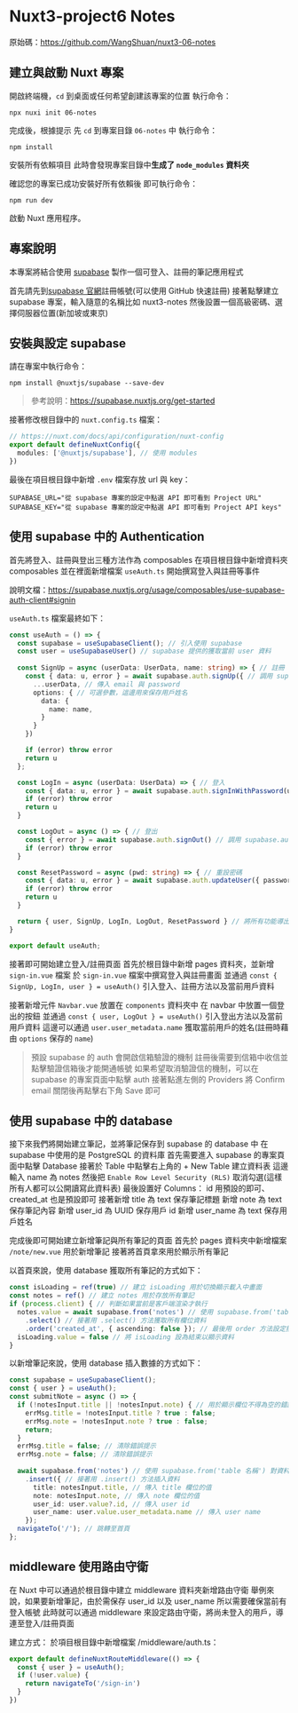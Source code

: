 # Nuxt3-project6 Notes

原始碼：https://github.com/WangShuan/nuxt3-06-notes

## 建立與啟動 Nuxt 專案

開啟終端機，`cd` 到桌面或任何希望創建該專案的位置
執行命令： 
```shell
npx nuxi init 06-notes
```

完成後，根據提示
先 `cd` 到專案目錄 `06-notes` 中
執行命令：
```shell
npm install
```
安裝所有依賴項目
此時會發現專案目錄中**生成了 `node_modules` 資料夾**

確認您的專案已成功安裝好所有依賴後
即可執行命令：
```shell
npm run dev
```
啟動 Nuxt 應用程序。

## 專案說明

本專案將結合使用 [supabase](https://supabase.com/) 製作一個可登入、註冊的筆記應用程式

首先請先到[supabase 官網](https://supabase.com/)註冊帳號(可以使用 GitHub 快速註冊)
接著點擊建立 supabase 專案，輸入隨意的名稱比如 nuxt3-notes 然後設置一個高級密碼、選擇伺服器位置(新加坡或東京)

## 安裝與設定 supabase

請在專案中執行命令：
```shell
npm install @nuxtjs/supabase --save-dev
```
> 參考說明：https://supabase.nuxtjs.org/get-started

接著修改根目錄中的 `nuxt.config.ts` 檔案：
```typescript
// https://nuxt.com/docs/api/configuration/nuxt-config
export default defineNuxtConfig({
  modules: ['@nuxtjs/supabase'], // 使用 modules
})
```

最後在項目根目錄中新增 `.env` 檔案存放 url 與 key：
```
SUPABASE_URL="從 supabase 專案的設定中點選 API 即可看到 Project URL"
SUPABASE_KEY="從 supabase 專案的設定中點選 API 即可看到 Project API keys"
```
## 使用 supabase 中的 Authentication

首先將登入、註冊與登出三種方法作為 composables
在項目根目錄中新增資料夾 composables
並在裡面新增檔案 `useAuth.ts` 開始撰寫登入與註冊等事件

說明文檔：https://supabase.nuxtjs.org/usage/composables/use-supabase-auth-client#signin

`useAuth.ts` 檔案最終如下：
```typescript
const useAuth = () => {
  const supabase = useSupabaseClient(); // 引入使用 supabase
  const user = useSupabaseUser() // supabase 提供的獲取當前 user 資料
  
  const SignUp = async (userData: UserData, name: string) => { // 註冊
    const { data: u, error } = await supabase.auth.signUp({ // 調用 supabase.auth.signUp 方法
      ...userData, // 傳入 email 與 password
      options: { // 可選參數，這邊用來保存用戶姓名
        data: {
          name: name,
        }
      }
    })

    if (error) throw error
    return u
  };

  const LogIn = async (userData: UserData) => { // 登入
    const { data: u, error } = await supabase.auth.signInWithPassword(userData) // 調用 supabase.auth.signInWithPassword 方法，傳入 email 與 password
    if (error) throw error
    return u
  }

  const LogOut = async () => { // 登出
    const { error } = await supabase.auth.signOut() // 調用 supabase.auth.signOut 方法
    if (error) throw error
  }

  const ResetPassword = async (pwd: string) => { // 重設密碼
    const { data: u, error } = await supabase.auth.updateUser({ password: pwd }) // 調用 supabase.auth.updateUser 方法，傳入 password
    if (error) throw error
    return u
  }

  return { user, SignUp, LogIn, LogOut, ResetPassword } // 將所有功能導出
}

export default useAuth;
```

接著即可開始建立登入/註冊頁面
首先於根目錄中新增 pages 資料夾，並新增 `sign-in.vue` 檔案
於 `sign-in.vue` 檔案中撰寫登入與註冊畫面
並通過 `const { SignUp, LogIn, user } = useAuth()` 引入登入、註冊方法以及當前用戶資料

接著新增元件 `Navbar.vue` 放置在 `components` 資料夾中
在 navbar 中放置一個登出的按鈕 並通過 `const { user, LogOut } = useAuth()` 引入登出方法以及當前用戶資料
這邊可以通過 `user.user_metadata.name` 獲取當前用戶的姓名(註冊時藉由 `options` 保存的 `name`)

>預設 supabase 的 auth 會開啟信箱驗證的機制
>註冊後需要到信箱中收信並點擊驗證信箱後才能開通帳號
>如果希望取消驗證信的機制，可以在 supabase 的專案頁面中點擊 auth 
>接著點進左側的 Providers 將 Confirm email 關閉後再點擊右下角 Save 即可

## 使用 supabase 中的 database

接下來我們將開始建立筆記，並將筆記保存到 supabase 的 database 中
在 supabase 中使用的是 PostgreSQL 的資料庫
首先需要進入 supabase 的專案頁面中點擊 Database
接著於 Table 中點擊右上角的 + New Table 建立資料表
這邊輸入 name 為 notes
然後把 `Enable Row Level Security (RLS)` 取消勾選(這樣所有人都可以公開讀寫此資料表)
最後設置好 Columns：
id 用預設的即可、created_at 也是預設即可
接著新增 title 為 text 保存筆記標題
新增 note 為 text 保存筆記內容
新增 user_id 為 UUID 保存用戶 id
新增 user_name 為 text 保存用戶姓名

完成後即可開始建立新增筆記與所有筆記的頁面
首先於 pages 資料夾中新增檔案 `/note/new.vue` 用於新增筆記
接著將首頁拿來用於顯示所有筆記

以首頁來說，使用 database 獲取所有筆記的方式如下：
```typescript
const isLoading = ref(true) // 建立 isLoading 用於切換顯示載入中畫面
const notes = ref() // 建立 notes 用於存放所有筆記
if (process.client) { // 判斷如果當前是客戶端渲染才執行
  notes.value = await supabase.from('notes') // 使用 supabase.from('table 名稱') 對資料表進行操作
    .select() // 接著用 .select() 方法獲取所有欄位資料
    .order('created_at', { ascending: false }); // 最後用 order 方法設定排序根據 created_at 遞減
  isLoading.value = false // 將 isLoading 設為結束以顯示資料
}
```

以新增筆記來說，使用 database 插入數據的方式如下：
```typescript
const supabase = useSupabaseClient();
const { user } = useAuth();
const submitNote = async () => {
  if (!notesInput.title || !notesInput.note) { // 用於顯示欄位不得為空的錯誤提示
    errMsg.title = !notesInput.title ? true : false;
    errMsg.note = !notesInput.note ? true : false;
    return;
  }
  errMsg.title = false; // 清除錯誤提示
  errMsg.note = false; // 清除錯誤提示
  
  await supabase.from('notes') // 使用 supabase.from('table 名稱') 對資料表進行操作
    .insert({ // 接著用 .insert() 方法插入資料
      title: notesInput.title, // 傳入 title 欄位的值
      note: notesInput.note, // 傳入 note 欄位的值
      user_id: user.value?.id, // 傳入 user id
      user_name: user.value.user_metadata.name // 傳入 user name
    });
  navigateTo('/'); // 跳轉至首頁
};
```

## middleware 使用路由守衛

在 Nuxt 中可以通過於根目錄中建立 middleware 資料夾新增路由守衛
舉例來說，如果要新增筆記，由於需保存 user_id 以及 user_name 所以需要確保當前有登入帳號
此時就可以通過 middleware 來設定路由守衛，將尚未登入的用戶，導連至登入/註冊頁面

建立方式：
於項目根目錄中新增檔案 /middleware/auth.ts：
```typescript
export default defineNuxtRouteMiddleware(() => {
  const { user } = useAuth();
  if (!user.value) {
    return navigateTo('/sign-in')
  }
})
```